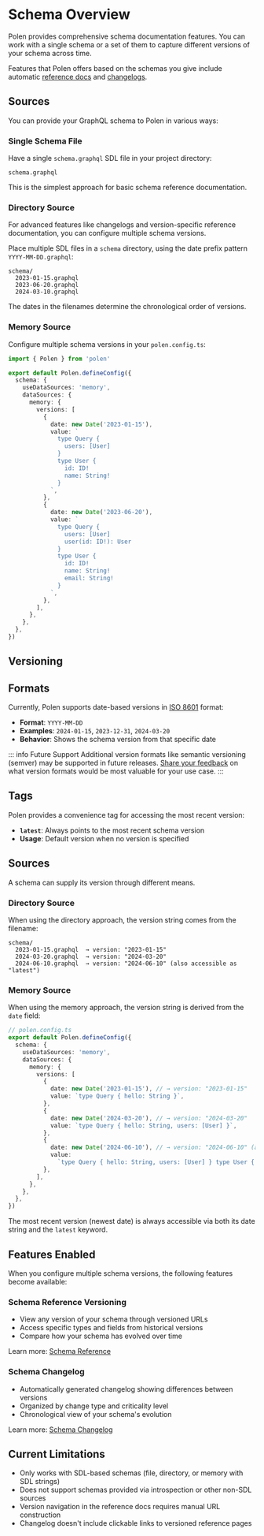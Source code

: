 # Schema Overview

Polen provides comprehensive schema documentation features. You can work with a single schema or a set of them to capture different versions of your schema across time.

Features that Polen offers based on the schemas you give include automatic [reference docs](/features/schema-reference) and [changelogs](/features/schema-changelog).

## Sources

You can provide your GraphQL schema to Polen in various ways:

### Single Schema File

Have a single `schema.graphql` SDL file in your project directory:

```
schema.graphql
```

This is the simplest approach for basic schema reference documentation.

### Directory Source

For advanced features like changelogs and version-specific reference documentation, you can configure multiple schema versions.

Place multiple SDL files in a `schema` directory, using the date prefix pattern `YYYY-MM-DD.graphql`:

```
schema/
  2023-01-15.graphql
  2023-06-20.graphql
  2024-03-10.graphql
```

The dates in the filenames determine the chronological order of versions.

### Memory Source

Configure multiple schema versions in your `polen.config.ts`:

```ts
import { Polen } from 'polen'

export default Polen.defineConfig({
  schema: {
    useDataSources: 'memory',
    dataSources: {
      memory: {
        versions: [
          {
            date: new Date('2023-01-15'),
            value: `
              type Query {
                users: [User]
              }
              type User {
                id: ID!
                name: String!
              }
            `,
          },
          {
            date: new Date('2023-06-20'),
            value: `
              type Query {
                users: [User]
                user(id: ID!): User
              }
              type User {
                id: ID!
                name: String!
                email: String!
              }
            `,
          },
        ],
      },
    },
  },
})
```

## Versioning

## Formats

Currently, Polen supports date-based versions in [ISO 8601](https://en.wikipedia.org/wiki/ISO_8601) format:

- **Format**: `YYYY-MM-DD`
- **Examples**: `2024-01-15`, `2023-12-31`, `2024-03-20`
- **Behavior**: Shows the schema version from that specific date

::: info Future Support
Additional version formats like semantic versioning (semver) may be supported in future releases. [Share your feedback](https://github.com/the-guild-org/polen/issues/123) on what version formats would be most valuable for your use case.
:::

## Tags

Polen provides a convenience tag for accessing the most recent version:

- **`latest`**: Always points to the most recent schema version
- **Usage**: Default version when no version is specified

## Sources

A schema can supply its version through different means.

### Directory Source

When using the directory approach, the version string comes from the filename:

```
schema/
  2023-01-15.graphql  → version: "2023-01-15"
  2024-03-20.graphql  → version: "2024-03-20"
  2024-06-10.graphql  → version: "2024-06-10" (also accessible as "latest")
```

### Memory Source

When using the memory approach, the version string is derived from the `date` field:

```ts
// polen.config.ts
export default Polen.defineConfig({
  schema: {
    useDataSources: 'memory',
    dataSources: {
      memory: {
        versions: [
          {
            date: new Date('2023-01-15'), // → version: "2023-01-15"
            value: `type Query { hello: String }`,
          },
          {
            date: new Date('2024-03-20'), // → version: "2024-03-20"
            value: `type Query { hello: String, users: [User] }`,
          },
          {
            date: new Date('2024-06-10'), // → version: "2024-06-10" (also "latest")
            value:
              `type Query { hello: String, users: [User] } type User { id: ID! }`,
          },
        ],
      },
    },
  },
})
```

The most recent version (newest date) is always accessible via both its date string and the `latest` keyword.

## Features Enabled

When you configure multiple schema versions, the following features become available:

### Schema Reference Versioning

- View any version of your schema through versioned URLs
- Access specific types and fields from historical versions
- Compare how your schema has evolved over time

Learn more: [Schema Reference](/features/schema-reference)

### Schema Changelog

- Automatically generated changelog showing differences between versions
- Organized by change type and criticality level
- Chronological view of your schema's evolution

Learn more: [Schema Changelog](/features/schema-changelog)

## Current Limitations

- Only works with SDL-based schemas (file, directory, or memory with SDL strings)
- Does not support schemas provided via introspection or other non-SDL sources
- Version navigation in the reference docs requires manual URL construction
- Changelog doesn't include clickable links to versioned reference pages
